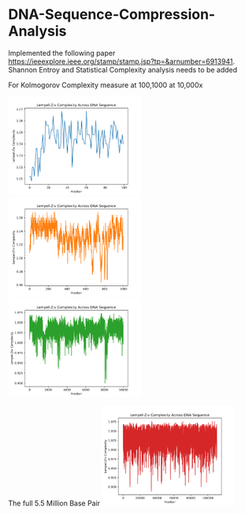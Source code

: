 # DNA-Sequence-Compression-Analysis

Implemented the following paper https://ieeexplore.ieee.org/stamp/stamp.jsp?tp=&arnumber=6913941. 
Shannon Entroy and Statistical Complexity analysis needs to be added

For Kolmogorov Complexity measure at 100,1000 at 10,000x 

<p float="left">
  <img src="./100.png" alt= “” width="270" />
  <img src="./1000.png" alt= “” width="270" />
  <img src="./10000.png" alt= “” width="270" />
</p>

The full 5.5 Million Base Pair
<img src="./full.png" alt= “” width="270" />
